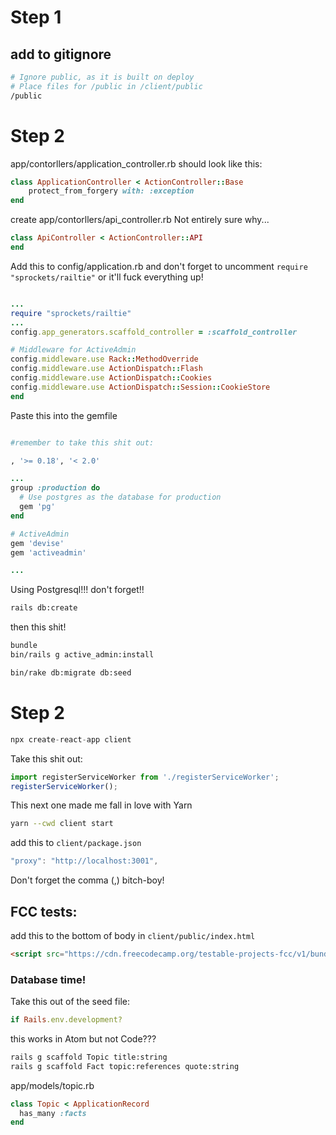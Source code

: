 # Step 1

## add to gitignore

```Bash
# Ignore public, as it is built on deploy
# Place files for /public in /client/public
/public
```

# Step 2

app/contorllers/application_controller.rb should look like this:

```Ruby
class ApplicationController < ActionController::Base
    protect_from_forgery with: :exception
end

```

create app/contorllers/api_controller.rb
Not entirely sure why...

```Ruby
class ApiController < ActionController::API
end
```

Add this to config/application.rb and don't forget to uncomment `require "sprockets/railtie"` or it'll fuck everything up!

```Ruby

...
require "sprockets/railtie"
...
config.app_generators.scaffold_controller = :scaffold_controller

# Middleware for ActiveAdmin
config.middleware.use Rack::MethodOverride
config.middleware.use ActionDispatch::Flash
config.middleware.use ActionDispatch::Cookies
config.middleware.use ActionDispatch::Session::CookieStore
end
```

Paste this into the gemfile

```Ruby

#remember to take this shit out:

, '>= 0.18', '< 2.0'

...
group :production do
  # Use postgres as the database for production
  gem 'pg'
end

# ActiveAdmin
gem 'devise'
gem 'activeadmin'

...
```

Using Postgresql!!! don't forget!!

```Bash
rails db:create
```

then this shit!

```Bash
bundle
bin/rails g active_admin:install

```

```Bash
bin/rake db:migrate db:seed

```

# Step 2

```JavaScript
npx create-react-app client
```

Take this shit out:

```JavaScript
import registerServiceWorker from './registerServiceWorker';
registerServiceWorker();
```

This next one made me fall in love with Yarn

```Bash
yarn --cwd client start
```

add this to `client/package.json`

```JavaScript
"proxy": "http://localhost:3001",
```

Don't forget the comma (,) bitch-boy!

## FCC tests:

add this to the bottom of body in `client/public/index.html`

```HTML
<script src="https://cdn.freecodecamp.org/testable-projects-fcc/v1/bundle.js"></script>
```

### Database time!

Take this out of the seed file:

```Ruby
if Rails.env.development?
```

this works in Atom but not Code???

```Bash
rails g scaffold Topic title:string
rails g scaffold Fact topic:references quote:string
```

app/models/topic.rb

```Ruby
class Topic < ApplicationRecord
  has_many :facts
end
```
